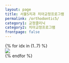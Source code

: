 ```yaml
---
layout: page
title: 서울S치과 치아교정프로그램
permalink: /orthodontic5/
category1: 교정클리닉
category2: 치아교정프로그램
frontpage: false
---
```

<div class="row d-flex justify-content-center">
{% for idx in (1..7) %}
  <div class="col-12 clinics">
  <img src="http://www.sorthodontic.com/image/m3_s4_img{{ idx }}.gif">
  </div>
{% endfor %}
</div>
